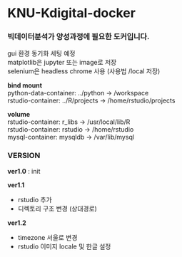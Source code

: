 # KNU-Kdigital-docker 
### 빅데이터분석가 양성과정에 필요한 도커입니다.</br>


gui 환경 동기화 세팅 예정</br>
matplotlib은 jupyter 또는 image로 저장</br>
selenium은 headless chrome 사용 (사용법 /local 저장)</br>


**bind mount**</br>
python-data-container: ../python -> /workspace</br>
rstudio-container: ../R/projects -> /home/rstudio/projects</br>

**volume**</br>
rstudio-container: r_libs -> /usr/local/lib/R</br>
rstudio-container: rstudio -> /home/rstudio</br>
mysql-container: mysqldb -> /var/lib/mysql</br>
### VERSION

**ver1.0** : init

**ver1.1**
- rstudio 추가
- 디렉토리 구조 변경 (상대경로)

**ver1.2**
- timezone 서울로 변경
- rstudio 이미지 locale 및 한글 설정
